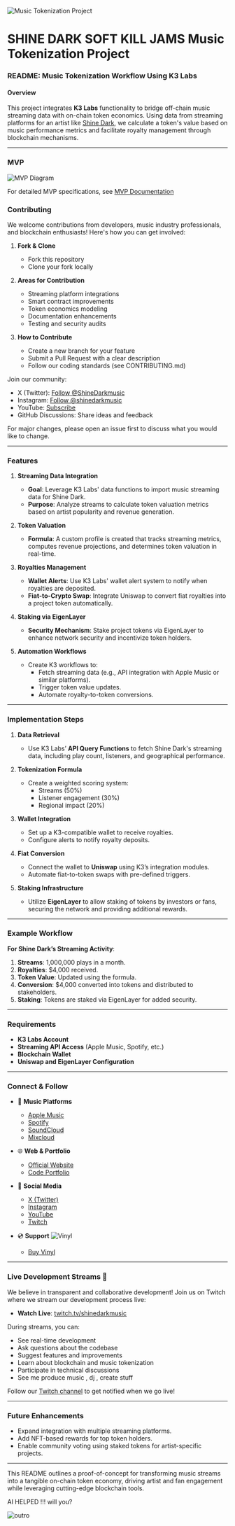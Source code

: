 ![Music Tokenization Project](./media/intro.png)

# SHINE DARK SOFT KILL JAMS Music Tokenization Project

### README: Music Tokenization Workflow Using K3 Labs

#### Overview

This project integrates **K3 Labs** functionality to bridge off-chain music streaming data with on-chain token economics. Using data from streaming platforms for an artist like [Shine Dark](https://music.apple.com/us/artist/shine-dark/993072837), we calculate a token's value based on music performance metrics and facilitate royalty management through blockchain mechanisms.

---

### MVP

![MVP Diagram](./media/mockflow.png)

For detailed MVP specifications, see [MVP Documentation](./MVP.md)

### Contributing

We welcome contributions from developers, music industry professionals, and blockchain enthusiasts! Here's how you can get involved:

1. **Fork & Clone**

   - Fork this repository
   - Clone your fork locally

2. **Areas for Contribution**

   - Streaming platform integrations
   - Smart contract improvements
   - Token economics modeling
   - Documentation enhancements
   - Testing and security audits

3. **How to Contribute**
   - Create a new branch for your feature
   - Submit a Pull Request with a clear description
   - Follow our coding standards (see CONTRIBUTING.md)

Join our community:

- X (Twitter): [Follow @ShineDarkmusic](https://x.com/ShineDarkmusic)
- Instagram: [Follow @shinedarkmusic](https://www.instagram.com/shinedarkmusic/)
- YouTube: [Subscribe](https://www.youtube.com/channel/UCVbJWtMZ4rF1SpDBLC2E8wg?view_as=subscriber)
- GitHub Discussions: Share ideas and feedback

For major changes, please open an issue first to discuss what you would like to change.

---

### Features

1. **Streaming Data Integration**

   - **Goal**: Leverage K3 Labs' data functions to import music streaming data for Shine Dark.
   - **Purpose**: Analyze streams to calculate token valuation metrics based on artist popularity and revenue generation.

2. **Token Valuation**

   - **Formula**: A custom profile is created that tracks streaming metrics, computes revenue projections, and determines token valuation in real-time.

3. **Royalties Management**

   - **Wallet Alerts**: Use K3 Labs' wallet alert system to notify when royalties are deposited.
   - **Fiat-to-Crypto Swap**: Integrate Uniswap to convert fiat royalties into a project token automatically.

4. **Staking via EigenLayer**

   - **Security Mechanism**: Stake project tokens via EigenLayer to enhance network security and incentivize token holders.

5. **Automation Workflows**
   - Create K3 workflows to:
     - Fetch streaming data (e.g., API integration with Apple Music or similar platforms).
     - Trigger token value updates.
     - Automate royalty-to-token conversions.

---

### Implementation Steps

1. **Data Retrieval**

   - Use K3 Labs’ **API Query Functions** to fetch Shine Dark's streaming data, including play count, listeners, and geographical performance.

2. **Tokenization Formula**

   - Create a weighted scoring system:
     - Streams (50%)
     - Listener engagement (30%)
     - Regional impact (20%)

3. **Wallet Integration**

   - Set up a K3-compatible wallet to receive royalties.
   - Configure alerts to notify royalty deposits.

4. **Fiat Conversion**

   - Connect the wallet to **Uniswap** using K3’s integration modules.
   - Automate fiat-to-token swaps with pre-defined triggers.

5. **Staking Infrastructure**
   - Utilize **EigenLayer** to allow staking of tokens by investors or fans, securing the network and providing additional rewards.

---

### Example Workflow

**For Shine Dark’s Streaming Activity**:

1. **Streams**: 1,000,000 plays in a month.
2. **Royalties**: \$4,000 received.
3. **Token Value**: Updated using the formula.
4. **Conversion**: \$4,000 converted into tokens and distributed to stakeholders.
5. **Staking**: Tokens are staked via EigenLayer for added security.

---

### Requirements

- **K3 Labs Account**
- **Streaming API Access** (Apple Music, Spotify, etc.)
- **Blockchain Wallet**
- **Uniswap and EigenLayer Configuration**

---

### Connect & Follow

- 🎵 **Music Platforms**

  - [Apple Music](https://music.apple.com/us/artist/shine-dark/993072837)
  - [Spotify](https://open.spotify.com/artist/6Ch6jH9Q2wxd3im5IRYFoF)
  - [SoundCloud](https://soundcloud.com/shinedark)
  - [Mixcloud](https://www.mixcloud.com/shinedark/)

- 🌐 **Web & Portfolio**

  - [Official Website](https://www.shinedarkmusic.com/)
  - [Code Portfolio](https://shinedark.dev/)

- 📱 **Social Media**

  - [X (Twitter)](https://x.com/ShineDarkmusic)
  - [Instagram](https://www.instagram.com/shinedarkmusic/)
  - [YouTube](https://www.youtube.com/channel/UCVbJWtMZ4rF1SpDBLC2E8wg?view_as=subscriber)
  - [Twitch](https://www.twitch.tv/shinedarkmusic)

- 💿 **Support**
  ![Vinyl](./media//sd.png)
  - [Buy Vinyl](https://www.paypal.com/ncp/payment/RVBUJR3MTSYB2)

---

### Live Development Streams 🎥

We believe in transparent and collaborative development! Join us on Twitch where we stream our development process live:

- **Watch Live**: [twitch.tv/shinedarkmusic](https://www.twitch.tv/shinedarkmusic)

During streams, you can:

- See real-time development
- Ask questions about the codebase
- Suggest features and improvements
- Learn about blockchain and music tokenization
- Participate in technical discussions
- See me produce music , dj , create stuff

Follow our [Twitch channel](https://www.twitch.tv/shinedarkmusic) to get notified when we go live!

---

### Future Enhancements

- Expand integration with multiple streaming platforms.
- Add NFT-based rewards for top token holders.
- Enable community voting using staked tokens for artist-specific projects.

---

This README outlines a proof-of-concept for transforming music streams into a tangible on-chain token economy, driving artist and fan engagement while leveraging cutting-edge blockchain tools.

AI HELPED !!! will you?

![outro](./media/bottom.png)
